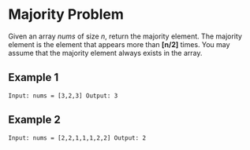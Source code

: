 # Majority Problem

Given an array _nums_ of size _n_, return the majority element.
The majority element is the element that appears more than **[n/2]** times. You may assume that the majority element always exists in the array.

## Example 1

`Input: nums = [3,2,3]
Output: 3`

## Example 2

`Input: nums = [2,2,1,1,1,2,2]
Output: 2`
